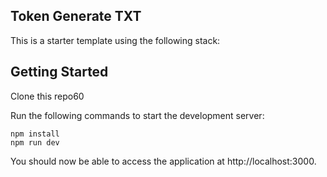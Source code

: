 ## Token Generate TXT

This is a starter template using the following stack:
                                                                              
## Getting Started

Clone this repo60

Run the following commands to start the development server:

```
npm install
npm run dev
```

You should now be able to access the application at http://localhost:3000.
